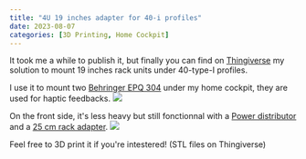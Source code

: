 ```yaml
---
title: "4U 19 inches adapter for 40-i profiles"
date: 2023-08-07
categories: [3D Printing, Home Cockpit]
---
```


It took me a while to publish it, but finally you can find on [Thingiverse](https://www.thingiverse.com/thing:6160093) my solution to mount 19 inches rack units under 40-type-I profiles.

I use it to mount two [Behringer EPQ 304](https://www.thomann.de/fr/behringer_epq_304_europower.htm) under my home cockpit, they are used for haptic feedbacks.
![](https://vrac.linkea.org/kFDj6r0W/global-view.png)

On the front side, it's less heavy but still fonctionnal with a [Power distributor](https://www.thomann.de/fr/the_t.racks_power_8_iec_va.htm) and a [25 cm rack adapter](https://www.thomann.de/fr/thon_rackwanne_1he.htm).
![](https://vrac.linkea.org/kFDj6r0W/front-view.png)

Feel free to 3D print it if you're intestered! (STL files on Thingiverse)
